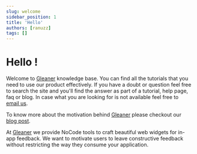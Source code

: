 ```yaml
---
slug: welcome
sidebar_position: 1
title: 'Hello'
authors: [ranuzz]
tags: []
---
```


# Hello !
Welcome to [Gleaner](https://gleaner.in) knowledge base. You can find all the tutorials that you need to use our product effectively. If you have a doubt or question feel free to search the site and you'll find the answer as part of a tutorial, help page, faq or blog. In case what you are looking for is not available feel free to [email us](mailto:hello@gleaner.in).


To know more about the motivation behind [Gleaner](https://gleaner.in) please checkout our [blog post](/blog/welcome).


At [Gleaner](https://gleaner.in) we provide NoCode tools to craft beautiful web widgets for in-app feedback. We want to motivate users to leave constructive feedback without restricting the way they consume your application. 